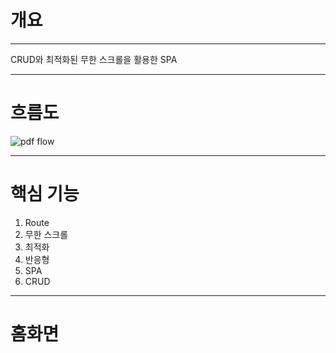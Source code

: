 # 개요
----
CRUD와 최적화된 무한 스크롤을 활용한 SPA

----

# 흐름도

![pdf flow](https://github.com/user-attachments/assets/89377a1d-38be-4015-9837-4a331067fe46)

----

# 핵심 기능
1. Route
2. 무한 스크롤
3. 최적화
4. 반응형
5. SPA
6. CRUD
----

# 홈화면

